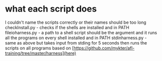# what each script does
I couldn't name the scripts correctly or their names should be too long
checkInstall.py - checks if the shells are installed and in PATH
fileioharness.py - a path to a shell script should be the argument and it runs all the programs
on every shell installed and in PATH
stdinharness.py - same as above but takes input from stding for 5 seconds then runs the scripts on all programs
based on [https://github.com/mykter/afl-training/tree/master/harness](here)
